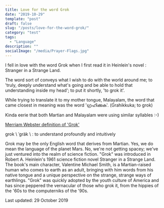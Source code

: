 ```yaml
---
title: Love for the word Grok
date: "2019-10-29"
template: "post"
draft: false
slug: "/posts/love-for-the-word-grok/"
category: "test"
tags:
  - "Language"
description: ""
socialImage: "/media/Prayer-Flags.jpg"
---
```

I fell in love with the word Grok when I first read it in Heinlein's novel : Stranger in a Strange Land.

The word sort of conveys what I wish to do with the world around me; to 'truly, deeply understand what's going and be able to hold that understanding inside my head'; to put it shortly, 'to grok it'.

While trying to translate it to my mother tongue, Malayalam, the word that came closest in meaning was the word 'ഗ്രഹിക്കുക'. (Grahikkuka; to grok)

Kinda eerie that both Martian and Malayalam were using similar syllables :-)


[Merriam Webster definition of 'Grok'](<https://www.merriam-webster.com/dictionary/grok>)

grok \ ˈgräk  \ : to understand profoundly and intuitively

Grok may be the only English word that derives from Martian. Yes, we do mean the language of the planet Mars. No, we're not getting spacey; we've just ventured into the realm of science fiction. "Grok" was introduced in Robert A. Heinlein's 1961 science fiction novel Stranger in a Strange Land. The book's main character, Valentine Michael Smith, is a Martian-raised human who comes to earth as an adult, bringing with him words from his native tongue and a unique perspective on the strange, strange ways of earthlings. "Grok" was quickly adopted by the youth culture of America and has since peppered the vernacular of those who grok it, from the hippies of the '60s to the computerniks of the '90s.


Last updated: 29 October 2019